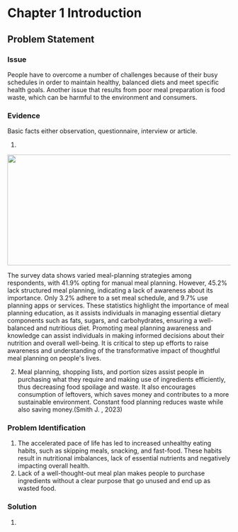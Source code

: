 # Chapter 1 Introduction

## Problem Statement

### Issue
People have to overcome a number of challenges because of their busy schedules in order to maintain healthy, balanced diets and meet specific health goals. Another issue that results from poor meal preparation is food waste, which can be harmful to the environment and consumers.

### Evidence
Basic facts either observation, questionnaire, interview or article. 

1. 
<img src="https://github.com/addff/2310-CSP600/assets/148511387/f2c93986-ef0b-45f8-80ba-475f25fc426e" width="550" height="250">

The survey data shows varied meal-planning strategies among respondents, with 41.9% opting for manual meal planning. However, 45.2% lack structured meal planning, indicating a lack of awareness about its 
importance. Only 3.2% adhere to a set meal schedule, and 9.7% use planning apps or services. These statistics highlight the importance of meal planning education, as it assists individuals in managing 
essential dietary components such as fats, sugars, and carbohydrates, ensuring a well-balanced and nutritious diet. Promoting meal planning awareness and knowledge can assist individuals in making informed 
decisions about their nutrition and overall well-being. It is critical to step up efforts to raise awareness and understanding of the transformative impact of thoughtful meal planning on people's lives.

2. Meal planning, shopping lists, and portion sizes assist people in purchasing what they require and making use of ingredients efficiently, thus decreasing food spoilage and waste. It also encourages consumption of leftovers, which saves money and contributes to a more sustainable environment. Constant food planning reduces waste while also saving money.(Smith J. , 2023)


### Problem Identification
1. The accelerated pace of life has led to increased unhealthy eating habits, such as skipping meals, snacking, and fast-food. These habits result in nutritional imbalances, lack of essential nutrients and 
   negatively impacting overall health.
2. Lack of a well-thought-out meal plan makes people to purchase ingredients without a clear purpose that go unused and end up as wasted food.

### Solution 
1. 
